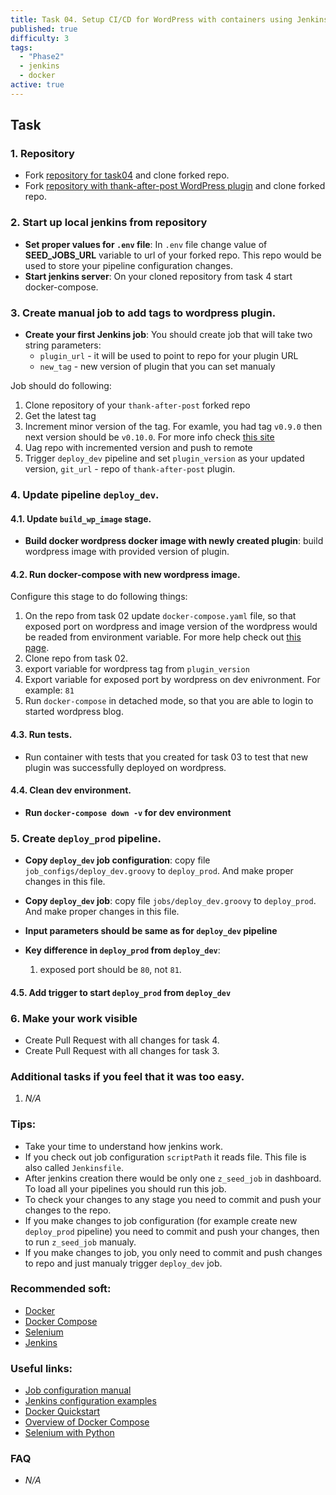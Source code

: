 ```yaml
---
title: Task 04. Setup CI/CD for WordPress with containers using Jenkins.
published: true
difficulty: 3
tags:
  - "Phase2"
  - jenkins
  - docker
active: true
---
```


<!--more-->

## Task

### 1. Repository

- Fork [repository for task04](https://github.com/learningdevops-makvaz-com/phase02_task04) and clone forked repo.
- Fork [repository with thank-after-post WordPress plugin](https://github.com/korney4eg/thank-after-post-plugin) and clone forked repo.

### 2. Start up local jenkins from repository

- **Set proper values for `.env` file**: In `.env` file change value of **SEED_JOBS_URL** variable to url of your forked repo. This repo would be used to store your pipeline configuration changes.
- **Start jenkins server**: On your cloned repository from task 4 start docker-compose.

### 3. Create manual job to add tags to wordpress plugin.

- **Create your first Jenkins job**:
  You should create job that will take two string parameters:
  - `plugin_url` - it will be used to point to repo for your plugin URL
  - `new_tag` - new version of plugin that you can set manualy

Job should do following:

1. Clone repository of your `thank-after-post` forked repo
2. Get the latest tag
3. Increment minor version of the tag. For examle, you had tag `v0.9.0` then next version should be `v0.10.0`. For more info check [this site](https://semver.org/)
4. Uag repo with incremented version and push to remote
5. Trigger `deploy_dev` pipeline and set `plugin_version` as your updated version, `git_url` - repo of `thank-after-post` plugin.

### 4. Update pipeline `deploy_dev`.

#### 4.1. Update `build_wp_image` stage.

- **Build docker wordpress docker image with newly created plugin**: build wordpress image with provided version of plugin.

#### 4.2. Run docker-compose with new wordpress image.

Configure this stage to do following things:

1. On the repo from task 02 update `docker-compose.yaml` file, so that exposed port on wordpress and image version of the wordpress would be readed from environment variable. For more help check out [this page](https://docs.docker.com/compose/environment-variables/).
2. Clone repo from task 02.
3. export variable for wordpress tag from `plugin_version`
4. Export variable for exposed port by wordpress on dev enivronment. For example: `81`
5. Run `docker-compose` in detached mode, so that you are able to login to started wordpress blog.

#### 4.3. Run tests.

- Run container with tests that you created for task 03 to test that new plugin was successfully deployed on wordpress.

#### 4.4. Clean dev environment.

- **Run `docker-compose down -v` for dev environment**

### 5. Create `deploy_prod` pipeline.

- **Copy `deploy_dev` job configuration**: copy file `job_configs/deploy_dev.groovy` to `deploy_prod`. And make proper changes in this file.

- **Copy `deploy_dev` job**: copy file `jobs/deploy_dev.groovy` to `deploy_prod`. And make proper changes in this file.

- **Input parameters should be same as for `deploy_dev` pipeline**

- **Key difference in `deploy_prod` from `deploy_dev`**:
  1. exposed port should be `80`, not `81`.

#### 4.5. Add trigger to start `deploy_prod` from `deploy_dev`

### 6. Make your work visible

- Create Pull Request with all changes for task 4.
- Create Pull Request with all changes for task 3.

### Additional tasks if you feel that it was too easy.

1. _N/A_

### Tips:

- Take your time to understand how jenkins work.
- If you check out job configuration `scriptPath` it reads file. This file is also called `Jenkinsfile`.
- After jenkins creation there would be only one `z_seed_job` in dashboard. To load all your pipelines you should run this job.
- To check your changes to any stage you need to commit and push your changes to the repo.
- If you make changes to job configuration (for example create new `deploy_prod` pipeline) you need to commit and push your changes, then to run `z_seed_job` manualy.
- If you make changes to job, you only need to commit and push changes to repo and just manualy trigger `deploy_dev` job.

### Recommended soft:

- [Docker](https://www.docker.com/)
- [Docker Compose](https://docs.docker.com/compose/install/)
- [Selenium](https://www.selenium.dev/)
- [Jenkins](https://www.jenkins.io/)

### Useful links:

- [Job configuration manual](https://jenkinsci.github.io/job-dsl-plugin/)
- [Jenkins configuration examples](https://github.com/jenkinsci/pipeline-examples)
- [Docker Quickstart](https://docs.docker.com/get-started/)
- [Overview of Docker Compose](https://docs.docker.com/compose/)
- [Selenium with Python](https://selenium-python.readthedocs.io/getting-started.html)

### FAQ

- _N/A_
